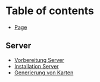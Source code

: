 # Table of contents

* [Page](README.md)

## Server

* [Vorbereitung Server](server/vorbereitung-server.md)
* [Installation Server](server/installation-server.md)
* [Generierung von Karten](server/generierung-von-karten.md)
